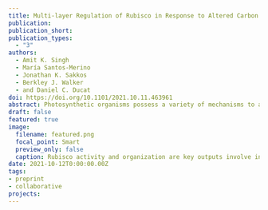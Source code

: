 ```yaml
---
title: Multi-layer Regulation of Rubisco in Response to Altered Carbon Status in Synechococcus elongatus PCC 7942 
publication: 
publication_short: 
publication_types:
  - "3"
authors:
  - Amit K. Singh
  - María Santos-Merino
  - Jonathan K. Sakkos
  - Berkley J. Walker
  - and Daniel C. Ducat
doi: https://doi.org/10.1101/2021.10.11.463961 
abstract: Photosynthetic organisms possess a variety of mechanisms to achieve balance between absorbed light (source) and the capacity to metabolically utilize or dissipate this energy (sink). While regulatory processes that detect changes in metabolic status/balance are relatively well-studied in plants, analogous pathways remain poorly characterized in photosynthetic microbes. Herein, we explore systemic changes that result from alterations in carbon availability in the model cyanobacterium Synechococcus elongatus PCC 7942 by taking advantage of an engineered strain where influx/efflux of a central carbon metabolite, sucrose, can be regulated experimentally. We observe that induction of a high-flux sucrose export pathway leads to depletion of internal carbon storage pools (glycogen), and concurrent increases in photosynthetic parameters. Further, a proteome-wide analysis and fluorescence reporter-based analysis revealed that upregulated factors following the activation of the metabolic sink are strongly concentrated on ribulose-1,5-bisphosphate carboxylase-oxygenase (Rubisco) and axillary modules involved in Rubisco maturation. Carboxysome number and Rubisco activity also increase following engagement of sucrose secretion. Conversely, reversing the flux of sucrose by feeding exogenous sucrose heterologously results in increased glycogen pools, decreased Rubisco abundance, decreased photosystem II quantum efficiency, and carboxysome reorganization. Our data suggest that Rubisco activity and organization are key outputs connected to regulatory pathways involved in metabolic balancing in cyanobacteria.
draft: false
featured: true
image:
  filename: featured.png
  focal_point: Smart
  preview_only: false
  caption: Rubisco activity and organization are key outputs involve in source-sink balancing in cyanobacteria
date: 2021-10-12T0:00:00.00Z
tags:
- preprint
- collaborative
projects:
---
```

